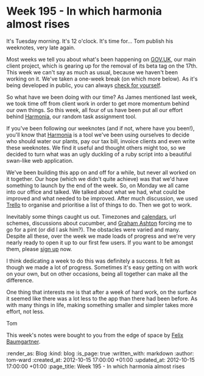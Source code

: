 Week 195 - In which harmonia almost rises
==========================================

It's Tuesday morning.  It's 12 o'clock.  It's time for... Tom publish his weeknotes, very late again.

Most weeks we tell you about what's been happening on [GOV.UK](https://www.gov.uk), our main client project, which is gearing up for the removal of its beta tag on the 17th.  This week we can't say as much as usual, because we haven't been working on it.  We've taken a one-week break (on which more below).  As it's being developed in public, you can always [check for yourself](https://github.com/alphagov).

So what have we been doing with our time?  As James mentioned last week, we took time off from client work in order to get more momentum behind our own things.  So this week, all four of us have been put all our effort behind [Harmonia](https:/harmonia.io), our random task assignment tool.

If you've been following our weeknotes (and if not, where have you been!), you'll know that [Harmonia](https:/harmonia.io) is a tool we've been using ourselves to decide who should water our plants, pay our tax bill, invoice clients and even write these weeknotes.  We find it useful and thought others might too, so we decided to turn what was an ugly duckling of a ruby script into a beautiful swan-like web application.

We've been building this app on and off for a while, but never all worked on it together.  Our hope (which we didn't quite achieve) was that we'd have something to launch by the end of the week.  So, on Monday we all came into our office and talked.  We talked about what we had, what could be improved and what needed to be improved.  After much discussion, we used [Trello](https://trello.com) to organise and prioritise a list of things to do.  Then we got to work.

Inevitably some things caught us out.  Timezones and [calendars](https://twitter.com/tomafro/status/256353223315709952), url schemes, discussions about cucumber, and [Graham Ashton](http://effectif.com/) forcing me to go for a pint (or did I ask him?).  The obstacles were varied and many.  Despite all these, over the week we made loads of progress and we're very nearly ready to open it up to our first few users.  If you want to be amongst them, please [sign up](https:/harmonia.io) now.

I think dedicating a week to do this was definitely a success.  It felt as though we made a lot of progress.  Sometimes it's easy getting on with work on your own, but on other occasions, being all together can make all the difference.

One thing that interests me is that after a week of hard work, on the surface it seemed like there was a lot less to the app than there had been before.  As with many things in life, making something smaller and simpler takes more effort, not less.

Tom

This week's notes were bought to you from the edge of space by [Felix Baumgartner](http://www.youtube.com/watch?v=FHtvDA0W34I&list=PLnuf8iyXggLF2b7bYQU5s2FqW1sLE1ywh&index=2&feature=plcp).


:render_as: Blog
:kind: blog
:is_page: true
:written_with: markdown
:author: tom-ward
:created_at: 2012-10-15 17:00:00 +01:00
:updated_at: 2012-10-15 17:00:00 +01:00
:page_title: Week 195 - In which harmonia almost rises
